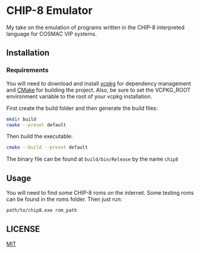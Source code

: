 # CHIP-8 Emulator

My take on the emulation of programs written in the CHIP-8 interpreted language for COSMAC VIP systems.

## Installation

### Requirements

You will need to download and install [vcpkg](https://vcpkg.io/en/) for
dependency management and [CMake](https://cmake.org/) for building the
project. Also, be sure to set the VCPKG_ROOT environment variable to the
root of your vcpkg installation.

First create the build folder and then generate the build files:

```bash
mkdir build
cmake --preset default
```

Then build the executable:

```bash
cmake --build --preset default
```

The binary file can be found at `build/bin/Release` by the name `chip8`

## Usage

You will need to find some CHIP-8 roms on the internet. Some testing roms
can be found in the roms folder. Then just run:

```bash
path/to/chip8.exe rom_path
```

## LICENSE

[MIT](https://github.com/unwrinkled/chip8-emu/blob/master/LICENSE)
